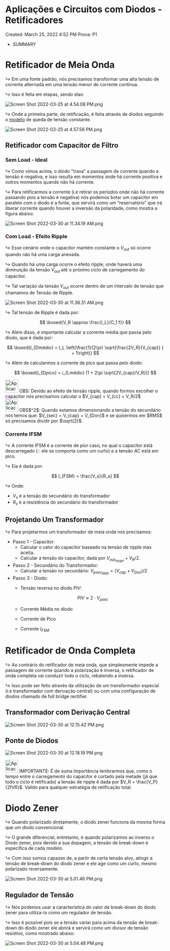 # Aplicações e Circuitos com Diodos - Retificadores

Created: March 25, 2022 4:52 PM
Prova: P1

- SUMMARY
    
    

# Retificador de Meia Onda

$\hookrightarrow$ Em uma fonte padrão, nós precisamos transformar uma alta tensão de corrente alternada em uma tensão menor de corrente contínua.

$\hookrightarrow$ Isso é feita em etapas, sendo elas:

![Screen Shot 2022-03-25 at 4.54.08 PM.png](Aplicac%CC%A7o%CC%83es%20e%20Circuitos%20com%20Diodos%20-%20Retificadore%203e72853e9372477482b3b98a53e4c88c/Screen_Shot_2022-03-25_at_4.54.08_PM.png)

$\hookrightarrow$ Onde a primeira parte, de retificação, é feita através de diodos seguindo o [modelo](Modelos%20de%20Diodos%201d96f21a3964461ea9c42b794eae6be4.md) de queda de tensão constante.

![Screen Shot 2022-03-25 at 4.57.58 PM.png](Aplicac%CC%A7o%CC%83es%20e%20Circuitos%20com%20Diodos%20-%20Retificadore%203e72853e9372477482b3b98a53e4c88c/Screen_Shot_2022-03-25_at_4.57.58_PM.png)

## Retificador com Capacitor de Filtro

### Sem Load - Ideal

$\hookrightarrow$ Como vimos acima, o diodo "trava” a passagem de corrente quando a tensão é negativa, e isso resulta em momentos onde há corrente positiva e outros momentos quando não há corrente.

$\hookrightarrow$ Para retificarmos a corrente (i.e retirar os períodos onde não há corrente passando pois a tensão é negativa) nós podemos botar um capacitor em paralelo com o diodo e a fonte, que servirá como um “reservatório” que irá liberar corrente quando houver a inversão da polaridade, como mostra a figura abaixo:

![Screen Shot 2022-03-30 at 11.34.19 AM.png](Aplicac%CC%A7o%CC%83es%20e%20Circuitos%20com%20Diodos%20-%20Retificadore%203e72853e9372477482b3b98a53e4c88c/Screen_Shot_2022-03-30_at_11.34.19_AM.png)

### Com Load - Efeito Ripple

$\hookrightarrow$ Esse cenário onde o capacitor mantém constante o $V_{out}$ só ocorre quando não há uma carga anexada.

$\hookrightarrow$ Quando há uma carga ocorre o efeito ripple, onde haverá uma diminuição da tensão $V_{out}$ até o próximo ciclo de carregamento do capacitor. 

$\hookrightarrow$ Tal variação da tensão $V_{out}$ ocorre dentro de um intervalo de tensão que chamamos de Tensão de Ripple.

![Screen Shot 2022-03-30 at 11.38.31 AM.png](Aplicac%CC%A7o%CC%83es%20e%20Circuitos%20com%20Diodos%20-%20Retificadore%203e72853e9372477482b3b98a53e4c88c/Screen_Shot_2022-03-30_at_11.38.31_AM.png)

$\hookrightarrow$ Tal tensão de Ripple é dada por:

$$
\boxed{V_R \approx \frac{I_L}{C_1 f}}
$$

$\hookrightarrow$ Além disso, é importante calcular a corrente média que passa pelo diodo, que é dada por:

$$
\boxed{I_{Dmédio} = I_L \left(\frac{1}{2\pi} \sqrt{\frac{2V_R}{V_{cap}} } + 1\right)}
$$

$\hookrightarrow$ Além de calcularmos a corrente de pico que passa pelo diodo:

$$
\boxed{i_{Dpico} = i_{Lmédio} (1 + 2\pi \sqrt{2V_{cap}/V_R})}
$$

<aside>
<img src="Aplicac%CC%A7o%CC%83es%20e%20Circuitos%20com%20Diodos%20-%20Retificadore%203e72853e9372477482b3b98a53e4c88c/yuru_camp.png" alt="Aplicac%CC%A7o%CC%83es%20e%20Circuitos%20com%20Diodos%20-%20Retificadore%203e72853e9372477482b3b98a53e4c88c/yuru_camp.png" width="40px" /> OBS: Devido ao efeito de tensão ripple, quando formos escolher o capacitor nós precisamos calcular o $V_{cap} = V_{cc} + V_R/2$

</aside>

<aside>
<img src="Aplicac%CC%A7o%CC%83es%20e%20Circuitos%20com%20Diodos%20-%20Retificadore%203e72853e9372477482b3b98a53e4c88c/ina-blanket.png" alt="Aplicac%CC%A7o%CC%83es%20e%20Circuitos%20com%20Diodos%20-%20Retificadore%203e72853e9372477482b3b98a53e4c88c/ina-blanket.png" width="40px" /> OBS$^2$: Quando estamos dimensionando a tensão do secundário nós temos que: $V_{sec} = V_{cap} + V_{Don}$ e se quisermos em $RMS$ só precisamos dividir por $\sqrt{2}$.

</aside>

### Corrente IFSM

$\hookrightarrow$ A corrente IFSM é a corrente de pior caso, no qual o capacitor está descarregado ($\therefore$ ele se comporta como um curto) e a tensão $AC$ está em pico.

$\hookrightarrow$ Ela é dada por:

$$
I_{FSM} = \frac{V_s}{R_s}
$$

$\hookrightarrow$ Onde:

- $V_s$ é a tensão do secundário do transformador
- $R_s$ é a resistência do secundário do transformador

## Projetando Um Transformador

$\hookrightarrow$ Para projetarmos um transformador de meia onda nós precisamos:

- Passo 1 - Capacitor:
    - Calcular o valor do capacitor baseado na tensão de ripple max aceita.
    - Calcular a tensão do capacitor, dada por $V_{out_{target}} + V_R/2$.
- Passo 2 - Secundário do Transformador:
    - Calcular a tensão no secundário: $V_{psec_{RMS}} = (V_{cap} + V_{Don})/2$
- Passo 3 - Diodo:
    - Tensão reversa no diodo $PIV$:
        
        $$
        PIV \approx 2 \cdot V_{psec}
        $$
        
    - Corrente Média no diodo
    - Corrente de Pico
    - Corrente $I_{FSM}$

# Retificador de Onda Completa

$\hookrightarrow$ Ao contrário do retificador de meia onda, que simplesmente impede a passagem de corrente quando a polarização é inversa, o retificador de onda completa vai conduzir todo o ciclo, rebatendo a inversa.

$\hookrightarrow$ Isso pode ser feito através da utilização de um transformador especial (i.e transformador com derivação central) ou com uma configuração de diodos chamado de full bridge rectifier.

## Transformador com Derivação Central

![Screen Shot 2022-03-30 at 12.15.42 PM.png](Aplicac%CC%A7o%CC%83es%20e%20Circuitos%20com%20Diodos%20-%20Retificadore%203e72853e9372477482b3b98a53e4c88c/Screen_Shot_2022-03-30_at_12.15.42_PM.png)

## Ponte de Diodos

![Screen Shot 2022-03-30 at 12.18.19 PM.png](Aplicac%CC%A7o%CC%83es%20e%20Circuitos%20com%20Diodos%20-%20Retificadore%203e72853e9372477482b3b98a53e4c88c/Screen_Shot_2022-03-30_at_12.18.19_PM.png)

 

<aside>
<img src="Aplicac%CC%A7o%CC%83es%20e%20Circuitos%20com%20Diodos%20-%20Retificadore%203e72853e9372477482b3b98a53e4c88c/mugi.gif" alt="Aplicac%CC%A7o%CC%83es%20e%20Circuitos%20com%20Diodos%20-%20Retificadore%203e72853e9372477482b3b98a53e4c88c/mugi.gif" width="40px" /> IMPORTANTE: É de suma importância lembrarmos que, como o tempo entre o carregamento do capacitor é cortado pela metade (já que todo o ciclo é retificado) a tensão de ripple é dada por $V_R = \frac{V_P}{2fVR}$. Valido para qualquer estratégia de retificação total.

</aside>

# Diodo Zener

$\hookrightarrow$ Quando polarizado diretamente, o diodo zener funciona da mesma forma que um diodo convencional.

$\hookrightarrow$ O grande diferencial, entretanto, é quando polarizamos ao inverso o Diodo zener, pois devido a sua dopagem, a tensão de break-down é específica de cada modelo.

$\hookrightarrow$ Com isso somos capazes de, a partir de certa tensão alvo, atingir a tensão de break-down do diodo zener e ele age como um curto, mesmo polarizado reversamente.

![Screen Shot 2022-03-30 at 5.01.46 PM.png](Aplicac%CC%A7o%CC%83es%20e%20Circuitos%20com%20Diodos%20-%20Retificadore%203e72853e9372477482b3b98a53e4c88c/Screen_Shot_2022-03-30_at_5.01.46_PM.png)

## Regulador de Tensão

$\hookrightarrow$ Nós podemos usar a característica do valor de break-down do diodo zener para utiliza-lo como um regulador de tensão.

$\hookrightarrow$ Isso é possível pois se a tensão variar para acima da tensão de break-down do diodo zener ele abrirá e servirá como um divisor de tensão resistivo, como mostrado abaixo:

![Screen Shot 2022-03-30 at 5.04.48 PM.png](Aplicac%CC%A7o%CC%83es%20e%20Circuitos%20com%20Diodos%20-%20Retificadore%203e72853e9372477482b3b98a53e4c88c/Screen_Shot_2022-03-30_at_5.04.48_PM.png)